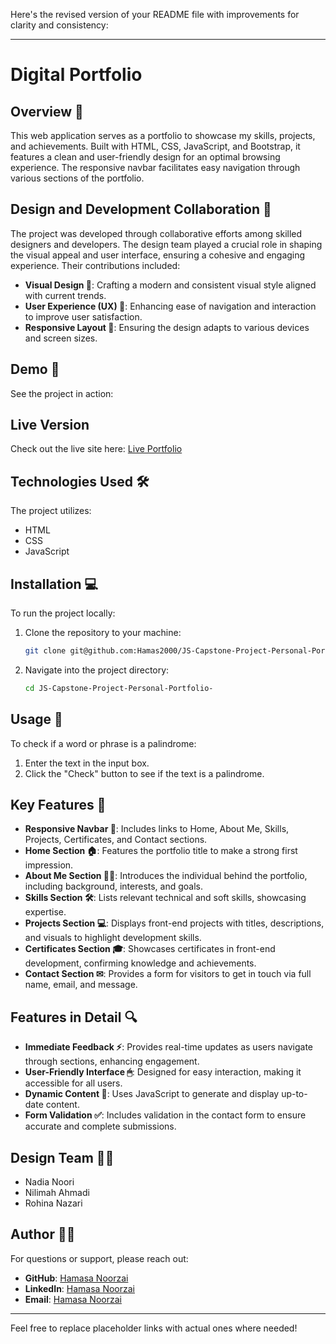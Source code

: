 Here's the revised version of your README file with improvements for clarity and consistency:

---

# Digital Portfolio

## Overview 📄
This web application serves as a portfolio to showcase my skills, projects, and achievements. Built with HTML, CSS, JavaScript, and Bootstrap, it features a clean and user-friendly design for an optimal browsing experience. The responsive navbar facilitates easy navigation through various sections of the portfolio.

## Design and Development Collaboration 👥
The project was developed through collaborative efforts among skilled designers and developers. The design team played a crucial role in shaping the visual appeal and user interface, ensuring a cohesive and engaging experience. Their contributions included:

- **Visual Design 🎨**: Crafting a modern and consistent visual style aligned with current trends.
- **User Experience (UX) 🧩**: Enhancing ease of navigation and interaction to improve user satisfaction.
- **Responsive Layout 📱**: Ensuring the design adapts to various devices and screen sizes.

## Demo 📸
See the project in action:

## Live Version
Check out the live site here: [Live Portfolio](https:https://hamas2000.github.io/JS-Capstone-Project-Personal-Portfolio-/)

## Technologies Used 🛠
The project utilizes:

- HTML
- CSS
- JavaScript

## Installation 💻
To run the project locally:

1. Clone the repository to your machine:
    ```bash
    git clone git@github.com:Hamas2000/JS-Capstone-Project-Personal-Portfolio-.git
    ```

2. Navigate into the project directory:
    ```bash
    cd JS-Capstone-Project-Personal-Portfolio-
    ```

## Usage 🎯
To check if a word or phrase is a palindrome:

1. Enter the text in the input box.
2. Click the "Check" button to see if the text is a palindrome.

## Key Features 🌟

- **Responsive Navbar 🧭**: Includes links to Home, About Me, Skills, Projects, Certificates, and Contact sections.
- **Home Section 🏠**: Features the portfolio title to make a strong first impression.
- **About Me Section 🙋‍♀**: Introduces the individual behind the portfolio, including background, interests, and goals.
- **Skills Section 🛠**: Lists relevant technical and soft skills, showcasing expertise.
- **Projects Section 💻**: Displays front-end projects with titles, descriptions, and visuals to highlight development skills.
- **Certificates Section 🎓**: Showcases certificates in front-end development, confirming knowledge and achievements.
- **Contact Section ✉**: Provides a form for visitors to get in touch via full name, email, and message.

## Features in Detail 🔍

- **Immediate Feedback ⚡**: Provides real-time updates as users navigate through sections, enhancing engagement.
- **User-Friendly Interface 🖱**: Designed for easy interaction, making it accessible for all users.
- **Dynamic Content 🔄**: Uses JavaScript to generate and display up-to-date content.
- **Form Validation ✅**: Includes validation in the contact form to ensure accurate and complete submissions.

## Design Team 👩‍💻

- Nadia Noori
- Nilimah Ahmadi
- Rohina Nazari

## Author 👩‍💻
For questions or support, please reach out:

- **GitHub**: [Hamasa Noorzai](https://github.com/HamasaNoorzai)
- **LinkedIn**: [Hamasa Noorzai](https://www.linkedin.com/in/Hamasa-Noorzai/)
- **Email**: [Hamasa Noorzai](mailto:hamasa.noorzai1130@gmail.com)

---

Feel free to replace placeholder links with actual ones where needed!